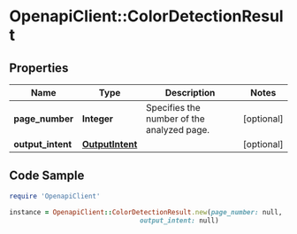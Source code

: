 # OpenapiClient::ColorDetectionResult

## Properties

Name | Type | Description | Notes
------------ | ------------- | ------------- | -------------
**page_number** | **Integer** | Specifies the number of the analyzed page. | [optional] 
**output_intent** | [**OutputIntent**](OutputIntent.md) |  | [optional] 

## Code Sample

```ruby
require 'OpenapiClient'

instance = OpenapiClient::ColorDetectionResult.new(page_number: null,
                                 output_intent: null)
```


